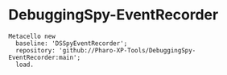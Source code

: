 # DebuggingSpy-EventRecorder

```Smalltalk
Metacello new
  baseline: 'DSSpyEventRecorder';
  repository: 'github://Pharo-XP-Tools/DebuggingSpy-EventRecorder:main';
  load.
  
